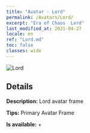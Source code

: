 ```yaml
---
title: "Avatar - Lord"
permalink: /Avatars/Lord/
excerpt: "Era of Chaos  Lord"
last_modified_at: 2021-04-27
locale: en
ref: "Lord.md"
toc: false
classes: wide
---
```

 ![Lord](/images/a/bg_head_mainView.png)

## Details

 **Description:** Lord avatar frame 

 **Tips:** Primary Avatar Frame 

 **Is available:**  + 

